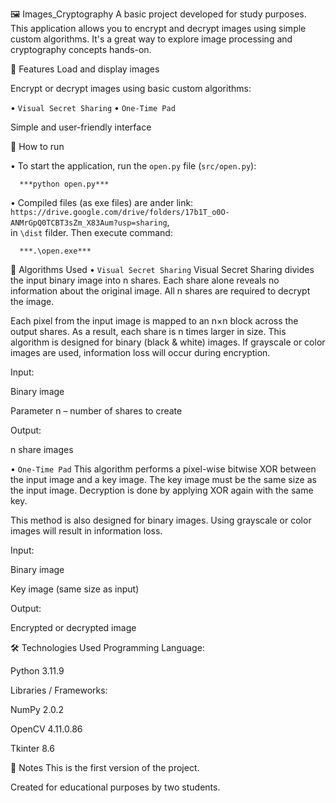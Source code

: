🖼️ Images_Cryptography
A basic project developed for study purposes. This application allows you to encrypt and decrypt images using simple custom algorithms. It's a great way to explore image processing and cryptography concepts hands-on.

🚀 Features
Load and display images

Encrypt or decrypt images using basic custom algorithms:

• `Visual Secret Sharing`
• `One-Time Pad`

Simple and user-friendly interface 

🚀 How to run

   • To start the application, run the `open.py` file (`src/open.py`):

      ***python open.py***

   •  Compiled files (as exe files) are ander link: `https://drive.google.com/drive/folders/17b1T_o0O-ANMrGpQ0TCBT3sZm_X83Aum?usp=sharing`, <br>
      in `\dist` filder. 
      Then execute command: 

      ***.\open.exe***

🔐 Algorithms Used
• `Visual Secret Sharing`
  Visual Secret Sharing divides the input binary image into n shares.
  Each share alone reveals no information about the original image.
  All n shares are required to decrypt the image.
  
  Each pixel from the input image is mapped to an n×n block across the output shares.
  As a result, each share is n times larger in size.
  This algorithm is designed for binary (black & white) images.
  If grayscale or color images are used, information loss will occur during encryption.
  
  Input:
  
  Binary image
  
  Parameter n – number of shares to create
  
  Output:
  
  n share images

• `One-Time Pad`
  This algorithm performs a pixel-wise bitwise XOR between the input image and a key image.
  The key image must be the same size as the input image.
  Decryption is done by applying XOR again with the same key.
  
  This method is also designed for binary images.
  Using grayscale or color images will result in information loss.
  
  Input:
  
  Binary image
  
  Key image (same size as input)
  
  Output:
  
  Encrypted or decrypted image

🛠️ Technologies Used
Programming Language:

Python 3.11.9

Libraries / Frameworks:

NumPy 2.0.2

OpenCV 4.11.0.86

Tkinter 8.6

📌 Notes
This is the first version of the project.

Created for educational purposes by two students.

